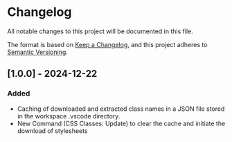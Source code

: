 # Changelog

All notable changes to this project will be documented in this file.

The format is based on [Keep a Changelog](https://keepachangelog.com/en/1.1.0/),
and this project adheres to [Semantic Versioning](https://semver.org/spec/v2.0.0.html).

## [1.0.0] - 2024-12-22

### Added

- Caching of downloaded and extracted class names in a JSON file stored in the workspace .vscode directory.
- New Command (CSS Classes: Update) to clear the cache and initiate the download of stylesheets
